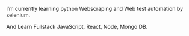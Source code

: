 
I’m currently learning python Webscraping and Web test automation by selenium.

And Learn Fullstack JavaScript, React, Node, Mongo DB.
